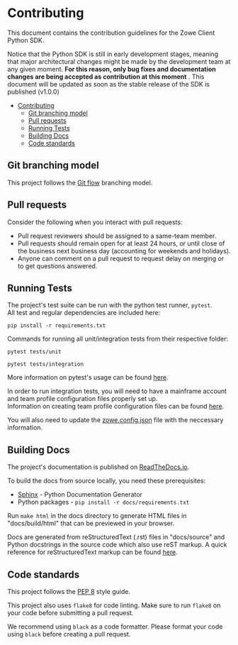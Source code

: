# Contributing

This document contains the contribution guidelines for the Zowe Client Python SDK.

Notice that the Python SDK is still in early development stages, meaning that major architectural changes might be made by the development team at any given moment. **For this reason, only bug fixes and documentation changes are being accepted as contribution at this moment** . This document will be updated as soon as the stable release of the SDK is published (v1.0.0)

- [Contributing](#contributing)
  - [Git branching model](#git-branching-model)
  - [Pull requests](#pull-requests)
  - [Running Tests](#running-tests)
  - [Building Docs](#building-docs)
  - [Code standards](#code-standards)

Git branching model
-------------------

This project follows the [Git flow](https://nvie.com/posts/a-successful-git-branching-model/) branching model.

Pull requests
-------------

Consider the following when you interact with pull requests:

* Pull request reviewers should be assigned to a same-team member.
* Pull requests should remain open for at least 24 hours, or until close of the business next business day (accounting for weekends and holidays).
* Anyone can comment on a pull request to request delay on merging or to get questions answered.

Running Tests
-------------
The project's test suite can be run with the python test runner, `pytest`.  
All test and regular dependencies are included here:
```
pip install -r requirements.txt
```  
Commands for running all unit/integration tests from their respective folder:  
```
pytest tests/unit
```  
```
pytest tests/integration
```  
More information on pytest's usage can be found [here](https://docs.pytest.org/en/7.1.x/how-to/usage.html).

In order to run integration tests, you will need to have a mainframe account and team profile configuration files properly set up.  
Information on creating team profile configuration files can be found [here](https://docs.zowe.org/stable/user-guide/cli-using-using-team-profiles).

You will also need to update the [zowe.config.json](https://docs.zowe.org/stable/user-guide/cli-using-team-configuration-application-developers/#editing-team-profiles) file with the neccessary information.

Building Docs
-------------

The project's documentation is published on [ReadTheDocs.io](https://zowe-client-python-sdk.readthedocs.io/).

To build the docs from source locally, you need these prerequisites:

* [Sphinx](https://www.sphinx-doc.org/en/master/usage/installation.html) - Python Documentation Generator
* Python packages - `pip install -r docs/requirements.txt`

Run `make html` in the docs directory to generate HTML files in "docs/build/html" that can be previewed in your browser.

Docs are generated from reStructuredText (.rst) files in "docs/source" and Python docstrings in the source code which also use reST markup. A quick reference for reStructuredText markup can be found [here](https://docutils.sourceforge.io/docs/user/rst/quickref.html).

Code standards
--------------

This project follows the [PEP 8](https://www.python.org/dev/peps/pep-0008/) style guide.

This project also uses `flake8` for code linting. Make sure to run `flake8` on your code before submitting a pull request.

We recommend using `black` as a code formatter. Please format your code using `black` before creating a pull request.
